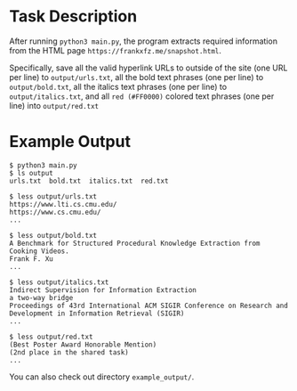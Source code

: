 # Task Description

After running `python3 main.py`, the program extracts required information from the HTML page `https://frankxfz.me/snapshot.html`. 

Specifically, save all the valid hyperlink URLs to outside of the site (one URL per line) to `output/urls.txt`, all the bold text phrases (one per line) to `output/bold.txt`, all the italics text phrases (one per line) to `output/italics.txt`, and all `red (#FF0000)` colored text phrases (one per line) into `output/red.txt`


# Example Output

```
$ python3 main.py
$ ls output
urls.txt  bold.txt  italics.txt  red.txt 

$ less output/urls.txt
https://www.lti.cs.cmu.edu/
https://www.cs.cmu.edu/
...

$ less output/bold.txt
A Benchmark for Structured Procedural Knowledge Extraction from Cooking Videos.
Frank F. Xu
...

$ less output/italics.txt
Indirect Supervision for Information Extraction
a two-way bridge
Proceedings of 43rd International ACM SIGIR Conference on Research and Development in Information Retrieval (SIGIR)
...

$ less output/red.txt
(Best Poster Award Honorable Mention)
(2nd place in the shared task)
...
```

You can also check out directory `example_output/`.